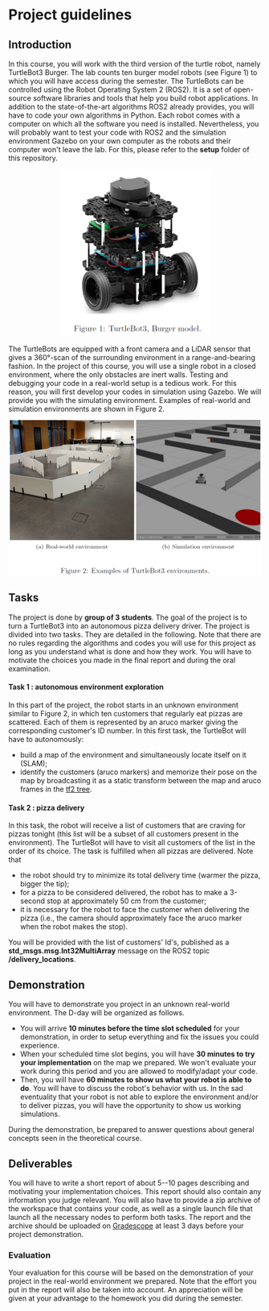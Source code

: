 # Project guidelines
## Introduction 
In this course, you will work with the third version of the turtle robot, namely TurtleBot3 Burger. The lab counts ten burger model robots (see Figure 1) to which you will have access during the semester. The TurtleBots can be controlled using the Robot Operating System 2 (ROS2). It is a set of open-source software libraries and tools that help you build robot applications. In addition to the state-of-the-art algorithms ROS2 already provides, you will have to code your own algorithms in Python. Each robot comes with a computer on which all the software you need is installed. Nevertheless, you will probably want to test your code with ROS2 and the simulation environment Gazebo on your own computer as the robots and their computer won't leave the lab. For this, please refer to the **setup** folder of this repository. 

<p align="center">
  <img src="./images/robot.png" width="300" />
</p>

The TurtleBots are equipped with a front camera and a LiDAR sensor that gives a 360°-scan of the surrounding environment in a range-and-bearing fashion. In the project of this course, you will use a single robot in a closed environment, where the only obstacles are inert walls. Testing and debugging your code in a real-world setup is a tedious work. For this reason, you will first develop your codes in simulation using Gazebo. We will provide you with the simulating environment. Examples of real-world and simulation environments are shown in Figure 2.

<p align="center">
  <img src="./images/environment.png" width="600" />
</p>

## Tasks
The project is done by **group of 3 students**. The goal of the project is to turn a TurtleBot3 into an autonomous pizza delivery driver. The project is divided into two tasks. They are detailed in the following. Note that there are no rules regarding the algorithms and codes you will use for this project as long as you understand what is done and how they work. You will have to motivate the choices you made in the final report and during the oral examination.

#### Task 1 : autonomous environment exploration
In this part of the project, the robot starts in an unknown environment similar to Figure 2, in which ten customers that regularly eat pizzas are scattered. Each of them is represented by an aruco marker giving the corresponding customer's ID number. In this first task, the TurtleBot will have to autonomously:
* build a map of the environment and simultaneously locate itself on it (SLAM);
* identify the customers (aruco markers) and memorize their pose on the map by broadcasting it as a static transform between the map and aruco frames in the [tf2 tree](https://docs.ros.org/en/foxy/Tutorials/Intermediate/Tf2/Introduction-To-Tf2.html).
 
#### Task 2 : pizza delivery
In this task, the robot will receive a list of customers that are craving for pizzas tonight (this list will be a subset of all customers present in the environment). The TurtleBot will have to visit all customers of the list in the order of its choice. The task is fulfilled when all pizzas are delivered. Note that
* the robot should try to minimize its total delivery time (warmer the pizza, bigger the tip);
* for a pizza to be considered delivered, the robot has to make a 3-second stop at approximately 50 cm from the customer;
* it is necessary for the robot to face the customer when delivering the pizza (i.e., the camera should approximately face the aruco marker when the robot makes the stop).

You will be provided with the list of customers' Id's, published as a **std_msgs.msg.Int32MultiArray** message on the ROS2 topic **/delivery_locations**.

## Demonstration
You will have to demonstrate you project in an unknown real-world environment. The D-day will be organized as follows.
* You will arrive **10 minutes before the time slot scheduled** for your demonstration, in order to setup everything and fix the issues you could experience.
* When your scheduled time slot begins, you will have **30 minutes to try your implementation** on the map we prepared. We won't evaluate your work during this period and you are allowed to modify/adapt your code.
* Then, you will have **60 minutes to show us what your robot is able to do**. You will have to discuss the robot's behavior with us. In the sad eventuality that your robot is not able to explore the environment and/or to deliver pizzas, you will have the opportunity to show us working simulations.

 During the demonstration, be prepared to answer questions about general concepts seen in the theoretical course.

## Deliverables
You will have to write a short report of about 5--10 pages describing and motivating your implementation choices. This report should also contain any information you judge relevant. You will also have to provide a zip archive of the workspace that contains your code, as well as a single launch file that launch all the necessary nodes to perform both tasks. The report and the archive should be uploaded on [Gradescope](https://www.gradescope.com/) at least 3 days before your project demonstration.

### Evaluation
Your evaluation for this course will be based on the demonstration of your project in the real-world environment we prepared. Note that the effort you put in the report will also be taken into account. An appreciation will be given at your advantage to the homework you did during the semester.
